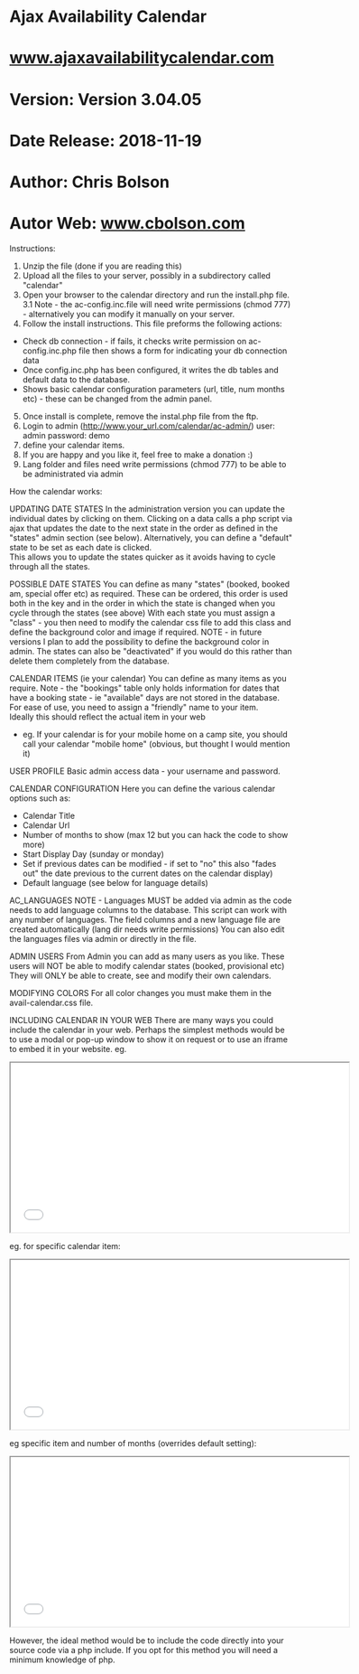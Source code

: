 # Ajax Availability Calendar
# www.ajaxavailabilitycalendar.com
# Version: 		Version 3.04.05
# Date Release:	2018-11-19

# Author:	Chris Bolson
# Autor Web:	www.cbolson.com



Instructions:
1. Unzip the file (done if you are reading this)
2. Upload all the files to your server, possibly in a subdirectory called "calendar"
3. Open your browser to the calendar directory and run the install.php file.
3.1 Note - the ac-config.inc.file will need write permissions (chmod 777) - alternatively you 
can modify it manually on your server.
4. Follow the install instructions. This file preforms the following actions:
 - Check db connection - if fails, it checks write permission on ac-config.inc.php file 
 then shows a form for indicating your db connection data
 - Once config.inc.php has been configured, it writes the db tables and default data to the database.
 - Shows basic calendar configuration parameters (url, title, num months etc) - these can be changed from the admin panel.
 
5.  Once install is complete, remove the instal.php file from the ftp.
6. Login to admin (http://www.your_url.com/calendar/ac-admin/)
 	user: admin
 	password: demo
7. define your calendar items.
8. If you are happy and you like it, feel free to make a donation :)
9. Lang folder and files need write permissions (chmod 777) to be able to be administrated via admin


How the calendar works:

UPDATING DATE STATES
In the administration version you can update the individual dates by clicking on them.
Clicking on a data calls a php script via ajax that updates the date to the next state in 
the order as defined in the "states" admin section (see below).
Alternatively, you can define a "default" state to be set as each date is clicked.  
This allows you to update the states quicker as it avoids having to cycle through all the states.


POSSIBLE DATE STATES
You can define as many "states" (booked, booked am, special offer etc) as required.
These can be ordered, this order is used both in the key and in the order in which the state is 
changed when you cycle through the states (see above)
With each state you must assign a "class" - you then need to modify the calendar css file 
to add this class and define the background color and image if required. 
NOTE - in future versions I plan to add the possibility to define the background color in admin.
The states can also be "deactivated" if you would do this rather than delete them completely from the database.


CALENDAR ITEMS (ie your calendar)
You can define as many items as you require.
Note - the "bookings" table only holds information for dates that have a 
booking state - ie "available" days are not stored in the database.
For ease of use, you need to assign a "friendly" name to your item.  
Ideally this should reflect the actual item in your web 
- eg.  If your calendar is for your mobile home on a camp site, you should call your 
calendar "mobile home" (obvious, but thought I would mention it)


USER PROFILE
Basic admin access data - your username and password.


CALENDAR CONFIGURATION
Here you can define the various calendar options such as:
 - Calendar Title
 - Calendar Url
 - Number of months to show (max 12 but you can hack the code to show more)
 - Start Display Day (sunday or monday)
 - Set if previous dates can be modified - if set to "no" this also "fades out" 
 the date previous to the current dates on the calendar display)
 - Default language (see below for language details)
 
AC_LANGUAGES
NOTE - Languages MUST be added via admin as the code needs to add language columns to the database.
This script can work with any number of languages.
The field columns and a new language file are created automatically (lang dir needs write permissions)
You can also edit the languages files via admin or directly in the file.


ADMIN USERS
From Admin you can add as many users as you like.
These users will NOT be able to modify calendar states (booked, provisional etc)
They will ONLY be able to create, see and modify their own calendars. 

MODIFYING COLORS
For all color changes you must make them in the avail-calendar.css file. 

INCLUDING CALENDAR IN YOUR WEB
There are many ways you could include the calendar in your web.
Perhaps the simplest methods would be to use a modal or pop-up window to show it on request or to use an iframe to embed it in your website.
eg. 
<iframe src ="/calendar/index.php" width="600" height="300"></iframe>

eg. for specific calendar item:
<iframe src ="/calendar/index.php?id_item=4" width="600" height="300"></iframe>

eg specific item and number of months (overrides default setting):
<iframe src ="/calendar/index.php?id_item=4&num_months=5" width="600" height="300"></iframe>

However, the ideal method would be to include the code directly into your source code via a php include.
If you opt for this method you will need a minimum knowledge of php.
